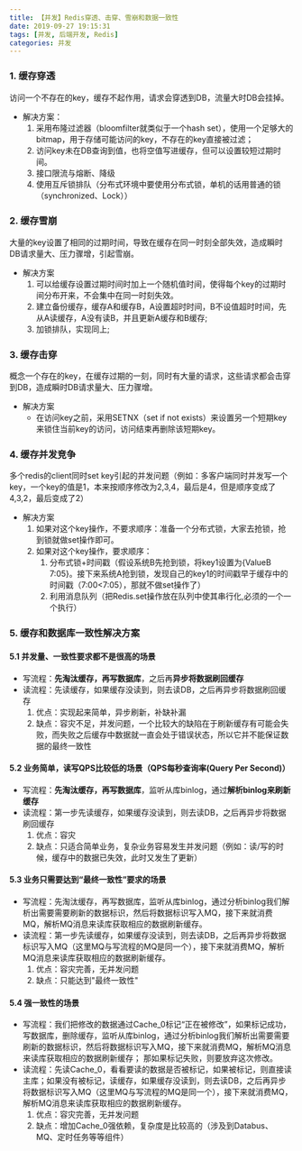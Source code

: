 ```yaml
---
title: 【并发】Redis穿透、击穿、雪崩和数据一致性
date: 2019-09-27 19:15:31
tags: [并发, 后端开发, Redis]
categories: 并发
---
```


### 1. 缓存穿透
访问一个不存在的key，缓存不起作用，请求会穿透到DB，流量大时DB会挂掉。
* 解决方案：
    1. 采用布隆过滤器（bloomfilter就类似于一个hash set），使用一个足够大的bitmap，用于存储可能访问的key，不存在的key直接被过滤；
    2. 访问key未在DB查询到值，也将空值写进缓存，但可以设置较短过期时间。
    3. 接口限流与熔断、降级
    4. 使用互斥锁排队（分布式环境中要使用分布式锁，单机的话用普通的锁（synchronized、Lock））


### 2. 缓存雪崩
大量的key设置了相同的过期时间，导致在缓存在同一时刻全部失效，造成瞬时DB请求量大、压力骤增，引起雪崩。
* 解决方案
    1. 可以给缓存设置过期时间时加上一个随机值时间，使得每个key的过期时间分布开来，不会集中在同一时刻失效。
    2. 建立备份缓存，缓存A和缓存B，A设置超时时间，B不设值超时时间，先从A读缓存，A没有读B，并且更新A缓存和B缓存;
    3. 加锁排队，实现同上;


### 3. 缓存击穿
概念一个存在的key，在缓存过期的一刻，同时有大量的请求，这些请求都会击穿到DB，造成瞬时DB请求量大、压力骤增。
* 解决方案
    + 在访问key之前，采用SETNX（set if not exists）来设置另一个短期key来锁住当前key的访问，访问结束再删除该短期key。


### 4. 缓存并发竞争
多个redis的client同时set key引起的并发问题（例如：多客户端同时并发写一个key，一个key的值是1，本来按顺序修改为2,3,4，最后是4，但是顺序变成了4,3,2，最后变成了2）
* 解决方案
    1. 如果对这个key操作，不要求顺序：准备一个分布式锁，大家去抢锁，抢到锁就做set操作即可。
    2. 如果对这个key操作，要求顺序：
        1. 分布式锁+时间戳（假设系统B先抢到锁，将key1设置为{ValueB 7:05}。接下来系统A抢到锁，发现自己的key1的时间戳早于缓存中的时间戳（7:00<7:05），那就不做set操作了）
        2. 利用消息队列（把Redis.set操作放在队列中使其串行化,必须的一个一个执行）


### 5. 缓存和数据库一致性解决方案
#### 5.1 并发量、一致性要求都不是很高的场景
+ 写流程：**先淘汰缓存，再写数据库**，之后再**异步将数据刷回缓存**
+ 读流程：先读缓存，如果缓存没读到，则去读DB，之后再异步将数据刷回缓存
    1. 优点：实现起来简单，异步刷新，补缺补漏
    2. 缺点：容灾不足，并发问题，一个比较大的缺陷在于刷新缓存有可能会失败，而失败之后缓存中数据就一直会处于错误状态，所以它并不能保证数据的最终一致性

#### 5.2 业务简单，读写QPS比较低的场景（QPS每秒查询率(Query Per Second)）
+ 写流程：**先淘汰缓存，再写数据库**，监听从库binlog，通过**解析binlog来刷新缓存**
+ 读流程：第一步先读缓存，如果缓存没读到，则去读DB，之后再异步将数据刷回缓存
    1. 优点：容灾
    2. 缺点：只适合简单业务，复杂业务容易发生并发问题（例如：读/写的时候，缓存中的数据已失效，此时又发生了更新）

#### 5.3 业务只需要达到“最终一致性”要求的场景
+ 写流程：先淘汰缓存，再写数据库，监听从库binlog，通过分析binlog我们解析出需要需要刷新的数据标识，然后将数据标识写入MQ，接下来就消费MQ，解析MQ消息来读库获取相应的数据刷新缓存。
+ 读流程：第一步先读缓存，如果缓存没读到，则去读DB，之后再异步将数据标识写入MQ（这里MQ与写流程的MQ是同一个），接下来就消费MQ，解析MQ消息来读库获取相应的数据刷新缓存。
    1. 优点：容灾完善，无并发问题
    2. 缺点：只能达到"最终一致性"

#### 5.4 强一致性的场景
+ 写流程：我们把修改的数据通过Cache_0标记“正在被修改”，如果标记成功，写数据库，删除缓存，监听从库binlog，通过分析binlog我们解析出需要需要刷新的数据标识，然后将数据标识写入MQ，接下来就消费MQ，解析MQ消息来读库获取相应的数据刷新缓存； 那如果标记失败，则要放弃这次修改。
+ 读流程：先读Cache_0，看看要读的数据是否被标记，如果被标记，则直接读主库；如果没有被标记，读缓存，如果缓存没读到，则去读DB，之后再异步将数据标识写入MQ（这里MQ与写流程的MQ是同一个），接下来就消费MQ，解析MQ消息来读库获取相应的数据刷新缓存。
    1. 优点：容灾完善，无并发问题
    2. 缺点：增加Cache_0强依赖，复杂度是比较高的（涉及到Databus、MQ、定时任务等等组件）
